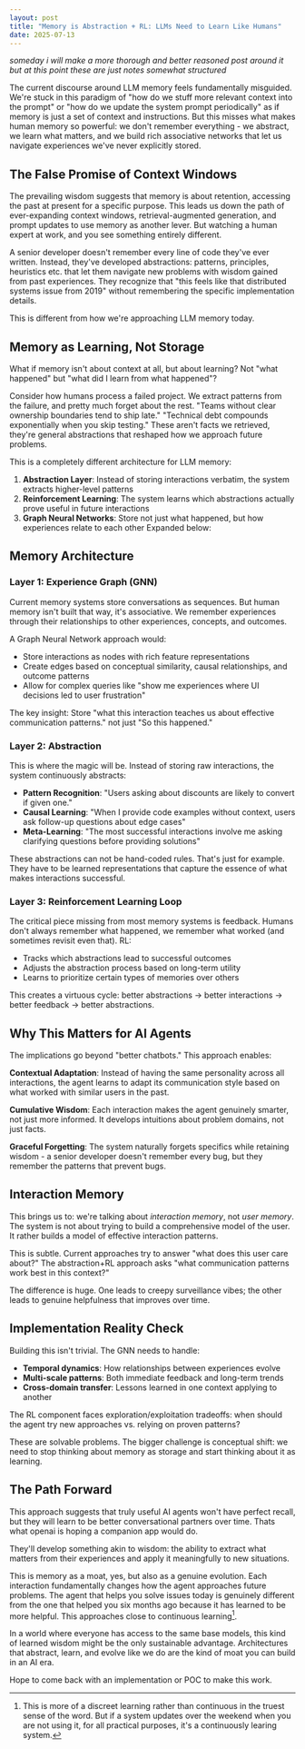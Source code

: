 ```yaml
---
layout: post
title: "Memory is Abstraction + RL: LLMs Need to Learn Like Humans"
date: 2025-07-13
---
```

*someday i will make a more thorough and better reasoned post around it but at this point these are just notes somewhat structured*

The current discourse around LLM memory feels fundamentally misguided. We're stuck in this paradigm of "how do we stuff more relevant context into the prompt" or "how do we update the system prompt periodically" as if memory is just a set of context and instructions. But this misses what makes human memory so powerful: we don't remember everything - we abstract, we learn what matters, and we build rich associative networks that let us navigate experiences we've never explicitly stored.

## The False Promise of Context Windows

The prevailing wisdom suggests that memory is about retention, accessing the past at present for a specific purpose. This leads us down the path of ever-expanding context windows, retrieval-augmented generation, and prompt updates to use memory as another lever. But watching a human expert at work, and you see something entirely different.

A senior developer doesn't remember every line of code they've ever written. Instead, they've developed abstractions: patterns, principles, heuristics etc. that let them navigate new problems with wisdom gained from past experiences. They recognize that "this feels like that distributed systems issue from 2019" without remembering the specific implementation details. 

This is different from how we're approaching LLM memory today.

## Memory as Learning, Not Storage

What if memory isn't about context at all, but about learning? Not "what happened" but "what did I learn from what happened"?

Consider how humans process a failed project. We extract patterns from the failure, and pretty much forget about the rest. "Teams without clear ownership boundaries tend to ship late." "Technical debt compounds exponentially when you skip testing." These aren't facts we retrieved, they're general abstractions that reshaped how we approach future problems.

This is a completely different architecture for LLM memory:

1. **Abstraction Layer**: Instead of storing interactions verbatim, the system extracts higher-level patterns
2. **Reinforcement Learning**: The system learns which abstractions actually prove useful in future interactions
3. **Graph Neural Networks**: Store not just what happened, but how experiences relate to each other
Expanded below:

## Memory Architecture

### Layer 1: Experience Graph (GNN)

Current memory systems store conversations as sequences. But human memory isn't built that way, it's associative. We remember experiences through their relationships to other experiences, concepts, and outcomes.

A Graph Neural Network approach would:
- Store interactions as nodes with rich feature representations
- Create edges based on conceptual similarity, causal relationships, and outcome patterns
- Allow for complex queries like "show me experiences where UI decisions led to user frustration"

The key insight: Store "what this interaction teaches us about effective communication patterns." not just "So this happened."

### Layer 2: Abstraction

This is where the magic will be. Instead of storing raw interactions, the system continuously abstracts:

- **Pattern Recognition**: "Users asking about discounts are likely to convert if given one."
- **Causal Learning**: "When I provide code examples without context, users ask follow-up questions about edge cases"
- **Meta-Learning**: "The most successful interactions involve me asking clarifying questions before providing solutions"

These abstractions can not be hand-coded rules. That's just for example. They have to be learned representations that capture the essence of what makes interactions successful.

### Layer 3: Reinforcement Learning Loop

The critical piece missing from most memory systems is feedback. Humans don't always remember what happened, we remember what worked (and sometimes revisit even that). RL:

- Tracks which abstractions lead to successful outcomes
- Adjusts the abstraction process based on long-term utility
- Learns to prioritize certain types of memories over others

This creates a virtuous cycle: better abstractions → better interactions → better feedback → better abstractions.

## Why This Matters for AI Agents

The implications go beyond "better chatbots." This approach enables:

**Contextual Adaptation**: Instead of having the same personality across all interactions, the agent learns to adapt its communication style based on what worked with similar users in the past.

**Cumulative Wisdom**: Each interaction makes the agent genuinely smarter, not just more informed. It develops intuitions about problem domains, not just facts.

**Graceful Forgetting**: The system naturally forgets specifics while retaining wisdom - a senior developer doesn't remember every bug, but they remember the patterns that prevent bugs.

## Interaction Memory

This brings us to: we're talking about *interaction memory*, not *user memory*. The system is not about trying to build a comprehensive model of the user. It rather builds a model of effective interaction patterns.

This is subtle. Current approaches try to answer "what does this user care about?" The abstraction+RL approach asks "what communication patterns work best in this context?"

The difference is huge. One leads to creepy surveillance vibes; the other leads to genuine helpfulness that improves over time.

## Implementation Reality Check

Building this isn't trivial. The GNN needs to handle:
- **Temporal dynamics**: How relationships between experiences evolve
- **Multi-scale patterns**: Both immediate feedback and long-term trends
- **Cross-domain transfer**: Lessons learned in one context applying to another

The RL component faces exploration/exploitation tradeoffs: when should the agent try new approaches vs. relying on proven patterns?

These are solvable problems. The bigger challenge is conceptual shift: we need to stop thinking about memory as storage and start thinking about it as learning.

## The Path Forward

This approach suggests that truly useful AI agents won't have perfect recall, but they will learn to be better conversational partners over time. Thats what openai is hoping a companion app would do. 

They'll develop something akin to wisdom: the ability to extract what matters from their experiences and apply it meaningfully to new situations.

This is memory as a moat, yes, but also as a genuine evolution. Each interaction fundamentally changes how the agent approaches future problems. The agent that helps you solve issues today is genuinely different from the one that helped you six months ago because it has learned to be more helpful. This approaches close to continuous learning[^1]. 

In a world where everyone has access to the same base models, this kind of learned wisdom might be the only sustainable advantage. Architectures that abstract, learn, and evolve like we do are the kind of moat you can build in an AI era. 

Hope to come back with an implementation or POC to make this work. 

[^1]: This is more of a discreet learning rather than continuous in the truest sense of the word. But if a system updates over the weekend when you are not using it, for all practical purposes, it's a continuously learing system. 
